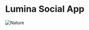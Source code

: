 # Lumina Social App

<img src="https://github.com/Bdamir98/Lumina/blob/master/Lumina%20Social%20App.png" alt="Nature" >
